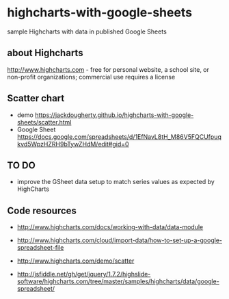# highcharts-with-google-sheets
sample Highcharts with data in published Google Sheets

## about Highcharts
http://www.highcharts.com - free for personal website, a school site, or non-profit organizations; commercial use requires a license

## Scatter chart
- demo https://jackdougherty.github.io/highcharts-with-google-sheets/scatter.html
- Google Sheet https://docs.google.com/spreadsheets/d/1EfNavL8tH_M86V5FQCUfpuqkvd5WpzHZRH9bTywZHdM/edit#gid=0

## TO DO
- improve the GSheet data setup to match series values as expected by HighCharts

## Code resources
- http://www.highcharts.com/docs/working-with-data/data-module
- http://www.highcharts.com/cloud/import-data/how-to-set-up-a-google-spreadsheet-file

- http://www.highcharts.com/demo/scatter
- http://jsfiddle.net/gh/get/jquery/1.7.2/highslide-software/highcharts.com/tree/master/samples/highcharts/data/google-spreadsheet/

